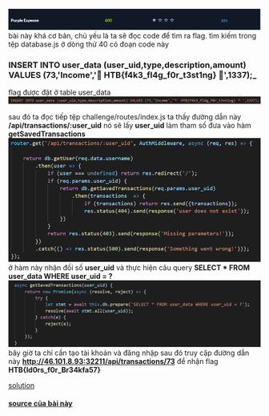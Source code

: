 ![Alt](https://github.com/magnetohvcs/ctf/blob/main/ctf-hackthebox/Auth0-CTF/web_purple_expense/3.png)
bài này khá cơ bản, chủ yếu là ta sẽ đọc code để tìm ra flag. tìm kiếm trong tệp database.js ở dòng thứ 40 có đoạn code này
### __INSERT INTO user_data (user_uid,type,description,amount) VALUES (73,'Income','🚩 HTB{f4k3_fl4g_f0r_t3st1ng} 🚩',1337);___
flag được đặt ở table user_data
![Alt](https://github.com/magnetohvcs/ctf/blob/main/ctf-hackthebox/Auth0-CTF/web_purple_expense/Untitled.png)

sau đó ta đọc tiếp tệp challenge/routes/index.js ta thấy đường dẫn này __/api/transactions/:user_uid__ 
nó sẽ lấy __user_uid__ làm tham số đưa vào hàm __getSavedTransactions__ 
![Alt](https://github.com/magnetohvcs/ctf/blob/main/ctf-hackthebox/Auth0-CTF/web_purple_expense/2.png)
ở hàm này nhận đối số __user_uid__ và thực hiện câu query __SELECT * FROM user_data WHERE user_uid = ?__ 
![alt](https://github.com/magnetohvcs/ctf/blob/main/ctf-hackthebox/Auth0-CTF/web_purple_expense/1.png)
bây giờ ta chỉ cần tạo tài khoản và đăng nhập sau đó truy cập đường dẫn này
__http://46.101.8.93:32211/api/transactions/73__ để nhận flag __HTB{Id0rs_f0r_Br34kfa57}__

[solution](https://raw.githubusercontent.com/magnetohvcs/ctf/main/ctf-hackthebox/Auth0-CTF/web_purple_expense/solution.py)
<br />

#### [source của bài này](https://github.com/magnetohvcs/ctf/raw/main/ctf-hackthebox/Auth0-CTF/web_purple_expense/web_purple_expense.zip)
